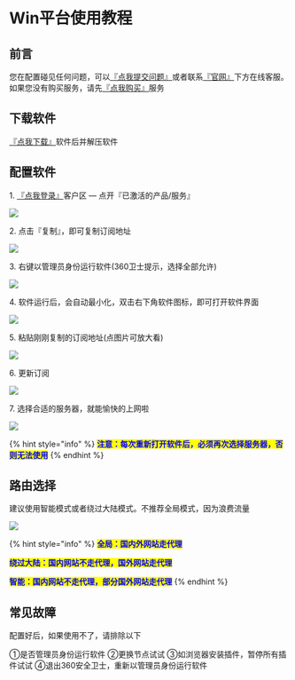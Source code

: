 # Win平台使用教程

## **前言**

您在配置碰见任何问题，可以[『点我提交问题』](https://www.lengjiao.me/submitticket.php)或者联系[『官网』](https://www.lengjiao.me)下方在线客服。如果您没有购买服务，请先[『点我购买』](https://www.lengjiao.me/cart.php)服务

## 下载软件

&#x20;[『点我下载』](https://alumninpustedutw-my.sharepoint.com/:u:/g/personal/empty\_alumni\_npust\_edu\_tw/EXbvsI0zJIdJhkE0sHkwx-sBLiQde8Jy05f8ETvM0GzP3Q?download=1)软件后并解压软件

## 配置软件

1\. [『点我登录』](https://www.lengjiao.me/clientarea.php)客户区 — 点开『已激活的产品/服务』

![](https://cdn.jsdelivr.net/gh/LengJiaoSupport/LengJiaoSupport/2v/DocsPictures/w0.png)

2\. 点击『复制』，即可复制订阅地址

![](https://cdn.jsdelivr.net/gh/LengJiaoSupport/LengJiaoSupport/2v/DocsPictures/w1.png)

3\. 右键以管理员身份运行软件(360卫士提示，选择全部允许)

![](https://cdn.jsdelivr.net/gh/LengJiaoSupport/LengJiaoSupport/2v/DocsPictures/w2.png)

4\. 软件运行后，会自动最小化，双击右下角软件图标，即可打开软件界面

![](https://cdn.jsdelivr.net/gh/LengJiaoSupport/LengJiaoSupport/2v/DocsPictures/w3.png)

5\. 粘贴刚刚复制的订阅地址(点图片可放大看)

![](https://cdn.jsdelivr.net/gh/LengJiaoSupport/LengJiaoSupport/2v/DocsPictures/w4.png)

6\.  更新订阅

![](https://cdn.jsdelivr.net/gh/LengJiaoSupport/LengJiaoSupport/2v/DocsPictures/w6.png)

7\.  选择合适的服务器，就能愉快的上网啦

![](https://cdn.jsdelivr.net/gh/LengJiaoSupport/LengJiaoSupport/2v/DocsPictures/w7.png)

{% hint style="info" %}
<mark style="color:blue;">**注意：每次重新打开软件后，必须再次选择服务器，否则无法使用**</mark>
{% endhint %}

## 路由选择

建议使用智能模式或者绕过大陆模式。不推荐全局模式，因为浪费流量

![](https://cdn.jsdelivr.net/gh/LengJiaoSupport/LengJiaoSupport/2v/DocsPictures/w8.png)

{% hint style="info" %}
<mark style="color:blue;">**全局：国内外网站走代理**</mark>

<mark style="color:blue;">**绕过大陆：国内网站不走代理，国外网站走代理**</mark>

<mark style="color:blue;">**智能：国内网站不走代理，部分国外网站走代理**</mark>
{% endhint %}



## 常见故障

配置好后，如果使用不了，请排除以下

①是否管理员身份运行软件   ②更换节点试试   ③如浏览器安装插件，暂停所有插件试试   ④退出360安全卫士，重新以管理员身份运行软件
